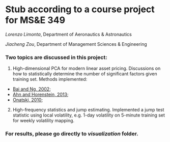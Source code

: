 # Stub according to a course project for MS&E 349
_Lorenzo Limonta_,  Department of Aeronautics & Astronautics

_Jiacheng Zou_, Department of Management Sciences & Engineering

### Two topics are discussed in this project:
  1. High-dimensional PCA for modern linear asset pricing. Discussions on how to statistically determine 
  the number of significant factors given training set. Methods implemented: 
  * [Bai and Ng, 2002](http://www.econ.nyu.edu/user/baij/econometrica02.pdf);
  * [Ahn and Horenstein, 2013](http://onlinelibrary.wiley.com/doi/10.3982/ECTA8968/abstract);
  * [Onatski, 2010](http://www.mitpressjournals.org/doi/abs/10.1162/REST_a_00043);  
  2. High-frequency statistics and jump estimating. Implemented a jump test statistic using local volatility,
  e.g. 1-day volatility on 5-minute training set for weekly volatility mapping.

### For results, please go directly to _visualization_ folder.
